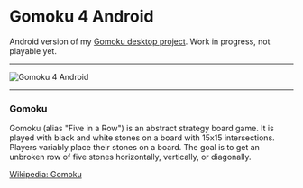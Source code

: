 # Gomoku 4 Android
Android version of my [Gomoku desktop project](https://github.com/makaw/gomoku). 
Work in progress, not playable yet.

----------

![Gomoku 4 Android](http://kaw.net.pl/gomoku_img/android1.jpg)

----------

### Gomoku
Gomoku (alias "Five in a Row") is an abstract strategy board game. 
It is played with black and white stones on a board with 15x15 intersections. 
Players variably place their stones on a board. The goal is to get an unbroken row of five stones horizontally, vertically, or diagonally.

[Wikipedia: Gomoku](https://en.wikipedia.org/wiki/Gomoku)




